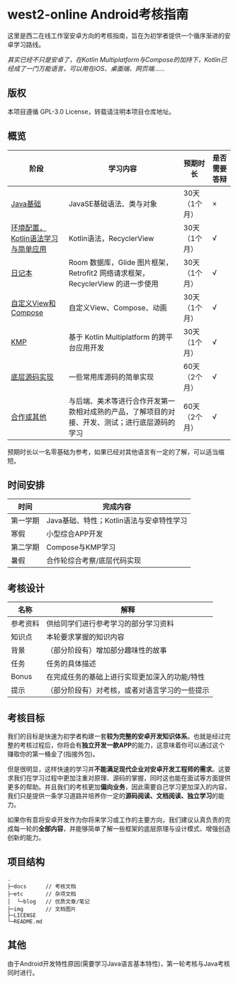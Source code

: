 # west2-online Android考核指南

这里是西二在线工作室安卓方向的考核指南，旨在为初学者提供一个循序渐进的安卓学习路线。

*其实已经不只是安卓了，在Kotlin Multiplatform与Compose的加持下，Kotlin已经成了一门万能语言，可以用在iOS、桌面端、网页端……*

## 版权

本项目遵循 GPL-3.0 License，转载请注明本项目仓库地址。

## 概览

| 阶段                                                                            | 学习内容                                                     | 预期时长     | 是否需要答辩 |
|-------------------------------------------------------------------------------|----------------------------------------------------------|----------|--------|
| [Java基础](https://github.com/west2-online/learn-java/blob/main/docs/1-基础语法.md) | JavaSE基础语法、类与对象                                          | 30天（1个月） | ×      |
| [环境配置，Kotlin语法学习与简单应用](docs/2-环境配置，语法学习与简单应用.md)                            | Kotlin语法，RecyclerView                              | 30天（1个月） | √      |
| [日记本](docs/3-日记本.md)                                                         | Room 数据库，Glide 图片框架，Retrofit2 网络请求框架，RecyclerView 的进一步使用 | 30天（1个月） | √      |
| [自定义View和Compose](docs/4-自定义View和Compose.md)                                     | 自定义View、Compose、动画                                       | 30天（1个月） | √      |
| [KMP](docs/5-KMP.md)                                                             | 基于 Kotlin Multiplatform 的跨平台应用开发                                 | 30天（1个月） | √      |
| [底层源码实现](docs/6.2-底层源码实现.md)                                                    | 一些常用库源码的简单实现                                             | 60天（2个月） | √      |
| [合作或其他](docs/6.1-合作或其他.md)                                | 与后端、美术等进行合作开发第一款相对成熟的产品，了解项目的对接、开发、测试；进行底层源码的学习          | 60天（2个月） | √      |

预期时长以一名零基础为参考，如果已经对其他语言有一定的了解，可以适当缩短。


## 时间安排

| 时间   | 完成内容                      |
|------|---------------------------|
| 第一学期 | Java基础、特性；Kotlin语法与安卓特性学习 |
| 寒假   | 小型综合APP开发                 |
| 第二学期 | Compose与KMP学习             |
| 暑假   | 合作轮综合考察/底层代码实现              |

## 考核设计

| 名称    | 解释                      |
|-------|-------------------------|
| 参考资料  | 供给同学们进行参考学习的部分学习资料      |
| 知识点   | 本轮要求掌握的知识内容             |
| 背景    | （部分阶段有）增加部分趣味性的故事       |
| 任务    | 任务的具体描述                 |
| Bonus | 在完成任务的基础上进行实现更加深入的功能/特性 |
| 提示    | （部分阶段有）对考核，或者对语言学习的一些提示 |

## 考核目标

我们的目标是快速为初学者构建一套**较为完整的安卓开发知识体系**。也就是经过完整的考核过程后，你将会有**独立开发一款APP**的能力，这意味着你可以通过这个赚取你的第一桶金了(指接外包)。

但是很明显，这样快速的学习并**不能满足现代企业对安卓开发工程师的需求**。这要求我们在学习过程中更加注重对原理、源码的掌握，同时这也能在面试等方面提供更多的帮助。并且我们的考核更加**偏向业务**，因此需要自己学习更加深入的内容，我们只是提供一条学习道路并培养你一定的**源码阅读、文档阅读、独立学习**的能力。

如果你有意将安卓开发作为你将来学习或工作的主要方向，我们建议认真负责的完成每一轮的**全部内容**，并能够简单了解一些框架的底层原理与设计模式、增强创造创新的能力。

## 项目结构

~~~shell
.
├─docs		// 考核文档
├─etc		// 杂项文档
│  └─blog	// 优质文章/笔记
├─img		// 文档图片
├─LICENSE
└─README.md
~~~



## 其他

由于Android开发特性原因(需要学习Java语言基本特性)，第一轮考核与Java考核同时进行。
